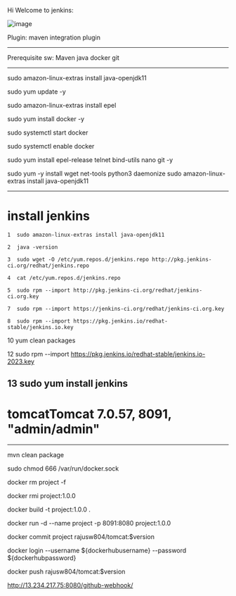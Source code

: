 Hi Welcome to jenkins:

![image](https://user-images.githubusercontent.com/97225776/159006964-5c6d8ecb-2621-4fb5-9b03-3d5fc59ffef6.png)


Plugin:
maven integration plugin

------------------------
Prerequisite sw:
Maven
java
docker
git

------------------
sudo amazon-linux-extras install java-openjdk11

sudo yum update -y

sudo amazon-linux-extras install epel

sudo yum install docker -y

sudo systemctl start docker 

sudo systemctl enable docker

sudo yum install epel-release telnet bind-utils nano git -y

sudo yum -y install wget net-tools python3 daemonize sudo amazon-linux-extras install java-openjdk11



--------------------------

# install jenkins

    1  sudo amazon-linux-extras install java-openjdk11
    
    2  java -version
    
    3  sudo wget -O /etc/yum.repos.d/jenkins.repo http://pkg.jenkins-ci.org/redhat/jenkins.repo
    
    4  cat /etc/yum.repos.d/jenkins.repo 
    
    5  sudo rpm --import http://pkg.jenkins-ci.org/redhat/jenkins-ci.org.key
    
    7  sudo rpm --import https://jenkins-ci.org/redhat/jenkins-ci.org.key
    
    8  sudo rpm --import https://pkg.jenkins.io/redhat-stable/jenkins.io.key 
    
   10  yum clean packages
   
   12  sudo rpm --import https://pkg.jenkins.io/redhat-stable/jenkins.io-2023.key
   
   13  sudo yum install jenkins
-------------------------------------

# tomcatTomcat 7.0.57, 8091, "admin/admin" 

-----------------------------------------

mvn clean package

sudo chmod 666 /var/run/docker.sock

docker rm project -f

docker rmi project:1.0.0

docker build -t project:1.0.0 .

docker run -d --name project -p 8091:8080 project:1.0.0

docker commit project rajusw804/tomcat:$version

docker login --username ${dockerhubusername} --password ${dockerhubpassword}

docker push rajusw804/tomcat:$version

http://13.234.217.75:8080/github-webhook/
